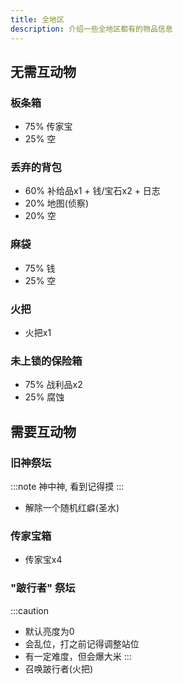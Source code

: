 ```yaml
---
title: 全地区
description: 介绍一些全地区都有的物品信息
---
```

## 无需互动物

### 板条箱
- 75% 传家宝
- 25% 空

### 丢弃的背包
- 60% 补给品x1 + 钱/宝石x2 + 日志 
- 20% 地图(侦察)
- 20% 空

### 麻袋
- 75% 钱
- 25% 空

### 火把
- 火把x1

### 未上锁的保险箱
- 75% 战利品x2
- 25% 腐蚀

## 需要互动物

### 旧神祭坛
:::note
神中神, 看到记得摸
:::
- 解除一个随机红癖(圣水)

### 传家宝箱
- 传家宝x4

### "跛行者" 祭坛
:::caution
- 默认亮度为0
- 会乱位，打之前记得调整站位
- 有一定难度，但会爆大米
:::
- 召唤跛行者(火把)